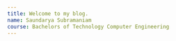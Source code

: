 ```yaml
---
title: Welcome to my blog. 
name: Saundarya Subramaniam
course: Bachelors of Technology Computer Engineering
---
```


